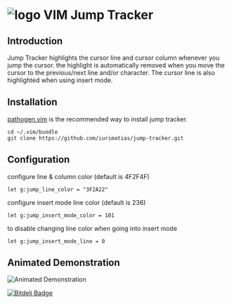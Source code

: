 ![logo](https://i.imgur.com/1efZ5mP.png)
VIM Jump Tracker
=============

Introduction
------------

Jump Tracker highlights the cursor line and cursor column whenever you jump the cursor. the highlight is automatically removed when you move the cursor to the previous/next line and/or character.
The cursor line is also highlighted when using insert mode.

Installation
------------

[pathogen.vim](https://github.com/tpope/vim-pathogen) is the recommended way to install jump tracker.

    cd ~/.vim/bundle
    git clone https://github.com/iurimatias/jump-tracker.git

Configuration
-------------

configure line & column color (default is 4F2F4F)

    let g:jump_line_color = "3F2A22"

configure insert mode line color (default is 236)

    let g:jump_insert_mode_color = 101

to disable changing line color when going into insert mode

    let g:jump_insert_mode_line = 0

Animated Demonstration
----------------------

![Animated Demonstration](http://c408010.r10.cf1.rackcdn.com/demo.gif)



[![Bitdeli Badge](https://d2weczhvl823v0.cloudfront.net/iurimatias/jump-tracker/trend.png)](https://bitdeli.com/free "Bitdeli Badge")

